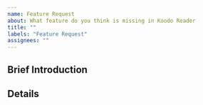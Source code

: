 ```yaml
---
name: Feature Request
about: What feature do you think is missing in Koodo Reader
title: ""
labels: "Feature Request"
assignees: ""
---
```


<!--
  Note: making sure you've already checked Koodo's roadmap, don't request any features already listed in the roadmap
  https://www.notion.so/troyeguo/d1c19a132932465bae1d89dd963c92ea?v=ca8aa69cf25849c18c92b92ba868663b

  提交之前，请先阅读 Koodo 的开发计划，确保您的需求不在开发计划中
  https://www.notion.so/troyeguo/215baeda57804fd29dbb0e91d1e6a021?v=360c00183d944b598668f34c255edfd7
-->

## Brief Introduction

<!--Introduction about this feature 对这个新功能的一段描述-->

## Details

<!-- Details about this feature, please ignore this part, if this is small feature. 描述这个新功能，如果这是一个小功能，你可以忽略这部分。-->
